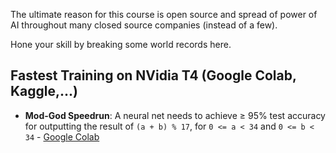The ultimate reason for this course is open source and spread of power of AI throughout many closed source companies (instead of a few).

Hone your skill by breaking some world records here.

## Fastest Training on NVidia T4 (Google Colab, Kaggle,...)

- **Mod-God Speedrun**: A neural net needs to achieve ≥ 95% test accuracy for outputting the result of `(a + b) % 17`, for `0 <= a < 34` and `0 <= b < 34` - [Google Colab](https://colab.research.google.com/drive/1cjFYsld33HPrSBQLlpenSlJWrhrR8f-L?usp=sharing)
